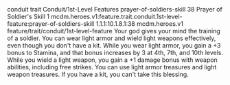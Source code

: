 <ability>
  <metadata>
    <class>conduit</class>
    <feature_type>trait</feature_type>
    <file_dpath>Conduit/1st-Level Features</file_dpath>
    <item_id>prayer-of-soldiers-skill</item_id>
    <item_index>38</item_index>
    <item_name>Prayer of Soldier&apos;s Skill</item_name>
    <level>1</level>
    <scc>mcdm.heroes.v1:feature.trait.conduit.1st-level-feature:prayer-of-soldiers-skill</scc>
    <scdc>1.1.1:10.1.8.1:38</scdc>
    <source>mcdm.heroes.v1</source>
    <type>feature/trait/conduit/1st-level-feature</type>
  </metadata>
  <effects>
    <effect type="mundane">Your god gives your mind the training of a soldier. You can wear light armor and wield light weapons effectively, even though you don&apos;t have a kit. While you wear light armor, you gain a +3 bonus to Stamina, and that bonus increases by 3 at 4th, 7th, and 10th levels. While you wield a light weapon, you gain a +1 damage bonus with weapon abilities, including free strikes. You can use light armor treasures and light weapon treasures.
If you have a kit, you can&apos;t take this blessing.</effect>
  </effects>
</ability>
